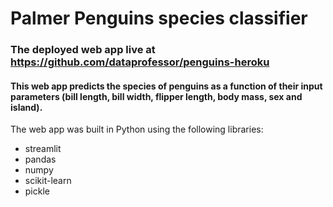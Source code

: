 # Palmer Penguins species classifier
### The deployed web app live at https://github.com/dataprofessor/penguins-heroku
#### This web app predicts the species of penguins as a function of their input parameters (bill length, bill width, flipper length, body mass, sex and island).
The web app was built in Python using the following libraries:<br>
- streamlit
- pandas
- numpy
- scikit-learn
- pickle

